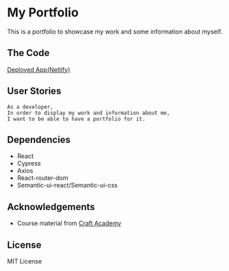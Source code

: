 # My Portfolio
This is a portfolio to showcase my work and some information about myself.

## The Code
[Deployed App(Netlify)](https://salindholm-portfolio.netlify.app/)

## User Stories
```
As a developer,
In order to display my work and information about me,
I want to be able to have a portfolio for it.
```

## Dependencies  
- React
- Cypress
- Axios
- React-router-dom
- Semantic-ui-react/Semantic-ui-css

## Acknowledgements
- Course material from [Craft Academy](https://www.craftacademy.se/english/)

## License
MIT License